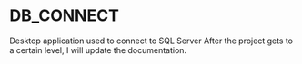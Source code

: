 # DB_CONNECT
 Desktop application used to connect to SQL Server 
After the project gets to a certain level, I will update the documentation.
